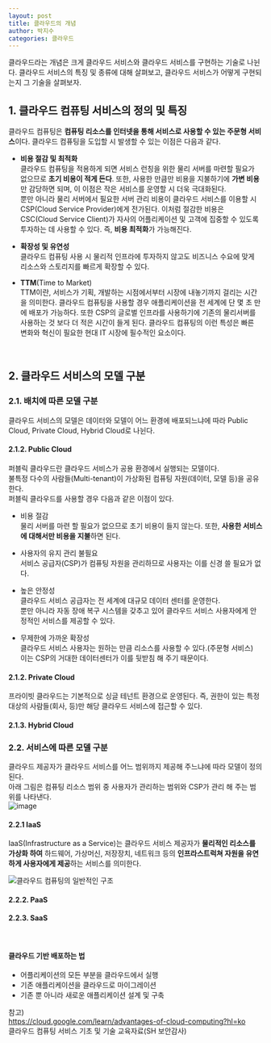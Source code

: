 ```yaml
---
layout: post
title: 클라우드의 개념
author: 박지수
categories: 클라우드
---
```


클라우드라는 개념은 크게 클라우드 서비스와 클라우드 서비스를 구현하는 기술로 나뉜다. 클라우드 서비스의 특징 및 종류에 대해 살펴보고, 클라우드 서비스가 어떻게 구현되는지 그 기술을 살펴보자.
<br/>

## 1. 클라우드 컴퓨팅 서비스의 정의 및 특징
클라우드 컴퓨팅은 **컴퓨팅 리소스를 인터넷을 통해 서비스로 사용할 수 있는 주문형 서비스**이다. 
클라우드 컴퓨팅을 도입할 시 발생할 수 있는 이점은 다음과 같다.

- **비용 절감 및 최적화**  
  클라우드 컴퓨팅을 적용하게 되면 서비스 런칭을 위한 물리 서버를 마련할 필요가 없으므로 **초기 비용이 적게 든다**. 또한, 사용한 만큼만 비용을 지불하기에 **가변 비용**만 감당하면 되며, 이 이점은 작은 서비스를 운영할 시 더욱 극대화된다.  
  뿐만 아니라 물리 서버에서 필요한 서버 관리 비용이 클라우드 서비스를 이용할 시 CSP(Cloud Service Provider)에게 전가된다. 
  이처럼 절감한 비용은 CSC(Cloud Service Client)가 자사의 어플리케이션 및 고객에 집중할 수 있도록 투자하는 데 사용할 수 있다. 즉, **비용 최적화**가 가능해진다. 
  
- **확장성 및 유연성**  
  클라우드 컴퓨팅 사용 시 물리적 인프라에 투자하지 않고도 비즈니스 수요에 맞게 리소스와 스토리지를 빠르게 확장할 수 있다.  

- **TTM**(Time to Market)  
  TTM이란, 서비스가 기획, 개발하는 시점에서부터 시장에 내놓기까지 걸리는 시간을 의미한다. 클라우드 컴퓨팅을 사용할 경우 애플리케이션을 전 세계에 단 몇 초 만에 배포가 가능하다. 또한 CSP의 글로벌 인프라를 사용하기에 기존의 물리서버를 사용하는 것 보다 더 적은 시간이 들게 된다. 클라우드 컴퓨팅의 이런 특성은 빠른 변화와 혁신이 필요한 현대 IT 시장에 필수적인 요소이다.

<br/>

## 2. 클라우드 서비스의 모델 구분
### 2.1. 배치에 따른 모델 구분
클라우드 서비스의 모델은 데이터와 모델이 어느 환경에 배포되느냐에 따라 Public Cloud, Private Cloud, Hybrid Cloud로 나뉜다.  

#### 2.1.2. Public Cloud
퍼블릭 클라우드란 클라우드 서비스가 공용 환경에서 실행되는 모델이다.  
불특정 다수의 사람들(Multi-tenant)이 가상화된 컴퓨팅 자원(데이터, 모델 등)을 공유한다. 
<br/>
퍼블릭 클라우드를 사용할 경우 다음과 같은 이점이 있다.

- 비용 절감  
  물리 서버를 마련 할 필요가 없으므로 초기 비용이 들지 않는다.
  또한, **사용한 서비스에 대해서만 비용을 지불**하면 된다.
  
- 사용자의 유지 관리 불필요  
  서비스 공급자(CSP)가 컴퓨팅 자원을 관리하므로 사용자는 이를 신경 쓸 필요가 없다.
  
- 높은 안정성  
  클라우드 서비스 공급자는 전 세계에 대규모 데이터 센터를 운영한다.  
  뿐만 아니라 자동 장애 복구 시스템을 갖추고 있어 클라우드 서비스 사용자에게 안정적인 서비스를 제공할 수 있다.

- 무제한에 가까운 확장성  
  클라우드 서비스 사용자는 원하는 만큼 리소스를 사용할 수 있다.(주문형 서비스)  
  이는 CSP의 거대한 데이터센터가 이를 뒷받침 해 주기 때문이다.


#### 2.1.2. Private Cloud
프라이빗 클라우드는 
기본적으로 싱글 테넌트 환경으로 운영된다. 즉, 권한이 있는 특정 대상의 사람들(회사, 등)만 해당 클라우드 서비스에 접근할 수 있다.

#### 2.1.3. Hybrid Cloud

### 2.2. 서비스에 따른 모델 구분
클라우드 제공자가 클라우드 서비스를 어느 범위까지 제공해 주느냐에 따라 모델이 정의된다.  
아래 그림은 컴퓨팅 리소스 범위 중 사용자가 관리하는 범위와 CSP가 관리 해 주는 범위를 나타낸다.  
![image](https://github.com/user-attachments/assets/87e909e3-87ef-4e7b-bffa-551e7bb84486)


#### 2.2.1 IaaS
IaaS(Infrastructure as a Service)는 클라우드 서비스 제공자가 **물리적인 리소스를 가상화 하여** 하드웨어, 가상머신, 저장장치, 네트워크 등의 **인프라스트럭쳐 자원을 유연하게 사용자에게 제공**하는 서비스를 의미한다.  

![클라우드 컴퓨팅의 일반적인 구조](https://github.com/user-attachments/assets/4ab8c53c-bd0d-45f6-b1cb-308c9267aabc)  

#### 2.2.2. PaaS

#### 2.2.3. SaaS

<br/>


#### 클라우드 기반 배포하는 법

- 어플리케이션의 모든 부분을 클라우드에서 실행
- 기존 애플리케이션을 클라우드로 마이그레이션
- 기존 뿐 아니라 새로운 애플리케이션 설계 및 구축


참고)  
https://cloud.google.com/learn/advantages-of-cloud-computing?hl=ko  
클라우드 컴퓨팅 서비스 기초 및 기술 교육자료(SH 보안감사)
